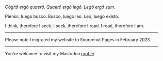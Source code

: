 *Cōgitō ergō quaerō. Quaerō ergō legō. Legō ergō sum.*

Pienso, luego busco. Busco, luego leo. Leo, luego existo.

I think, therefore I seek. I seek, therefore I read. I read, therefore I am.

<hr>

Please note I migrated my website to Sourcehut Pages in February 2023.

<hr>

You're welcome to visit my Mastodon [profile](https://writing.exchange/@robertoqs).
